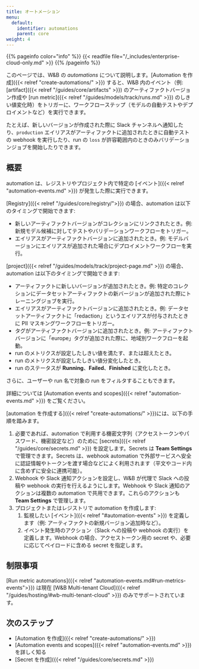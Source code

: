 ```yaml
---
title: オートメーション
menu:
  default:
    identifier: automations
    parent: core
weight: 4
---
```


{{% pageinfo color="info" %}}
{{< readfile file="/_includes/enterprise-cloud-only.md" >}}
{{% /pageinfo %}}

このページでは、W&B の _automations_ について説明します。[Automation を作成]({{< relref "create-automations/" >}}) すると、W&B 内のイベント（例: [artifact]({{< relref "/guides/core/artifacts" >}}) のアーティファクトバージョン作成や [run metric]({{< relref "/guides/models/track/runs.md" >}}) のしきい値変化時）をトリガーに、ワークフローステップ（モデルの自動テストやデプロイメントなど）を実行できます。

たとえば、新しいバージョンが作成された際に Slack チャンネルへ通知したり、`production` エイリアスがアーティファクトに追加されたときに自動テストの webhook を実行したり、run の `loss` が許容範囲内のときのみバリデーションジョブを開始したりできます。

## 概要
automation は、レジストリやプロジェクト内で特定の [イベント]({{< relref "automation-events.md" >}}) が発生した際に実行できます。

[Registry]({{< relref "/guides/core/registry/">}}) の場合、automation は以下のタイミングで開始できます:
- 新しいアーティファクトバージョンがコレクションにリンクされたとき。例: 新規モデル候補に対してテストやバリデーションワークフローをトリガー。
- エイリアスがアーティファクトバージョンに追加されたとき。例: モデルバージョンにエイリアスが追加された場合にデプロイメントワークフローを実行。

[project]({{< relref "/guides/models/track/project-page.md" >}}) の場合、automation は以下のタイミングで開始できます:
- アーティファクトに新しいバージョンが追加されたとき。例: 特定のコレクションにデータセットアーティファクトの新バージョンが追加された際にトレーニングジョブを実行。
- エイリアスがアーティファクトバージョンに追加されたとき。例: データセットアーティファクトに「redaction」というエイリアスが付与されたときに PII マスキングワークフローをトリガー。
- タグがアーティファクトバージョンに追加されたとき。例: アーティファクトバージョンに「europe」タグが追加された際に、地域別ワークフローを起動。
- run のメトリクスが設定したしきい値を満たす、または超えたとき。
- run のメトリクスが設定したしきい値分変化したとき。
- run のステータスが **Running**、**Failed**、**Finished** に変化したとき。

さらに、ユーザーや run 名で対象の run をフィルタすることもできます。

詳細については [Automation events and scopes]({{< relref "automation-events.md" >}}) をご覧ください。

[automation を作成する]({{< relref "create-automations/" >}})には、以下の手順を踏みます。

1. 必要であれば、automation で利用する機密文字列（アクセストークンやパスワード、機密設定など）のために [secrets]({{< relref "/guides/core/secrets.md" >}}) を設定します。Secrets は **Team Settings** で管理できます。Secrets は、webhook automation で外部サービスへ安全に認証情報やトークンを渡す場合などによく利用されます（平文やコード内に含めずに安全に連携可能）。
1. Webhook や Slack 通知アクションを設定し、W&B が代理で Slack への投稿や webhook の実行を行えるようにします。Webhook や Slack 通知のアクションは複数の automation で共用できます。これらのアクションも **Team Settings** で管理します。
1. プロジェクトまたはレジストリで automation を作成します:
    1. 監視したい [イベント]({{< relref "#automation-events" >}}) を定義します（例: アーティファクトの新規バージョン追加時など）。
    1. イベント発生時のアクション（Slack への投稿や webhook の実行）を定義します。Webhook の場合、アクセストークン用の secret や、必要に応じてペイロードに含める secret を指定します。

## 制限事項
[Run metric automations]({{< relref "automation-events.md#run-metrics-events">}}) は現在 [W&B Multi-tenant Cloud]({{< relref "/guides/hosting/#wb-multi-tenant-cloud" >}}) のみでサポートされています。

## 次のステップ
- [Automation を作成]({{< relref "create-automations/" >}})
- [Automation events and scopes]({{< relref "automation-events.md" >}}) を詳しく知る
- [Secret を作成]({{< relref "/guides/core/secrets.md" >}})